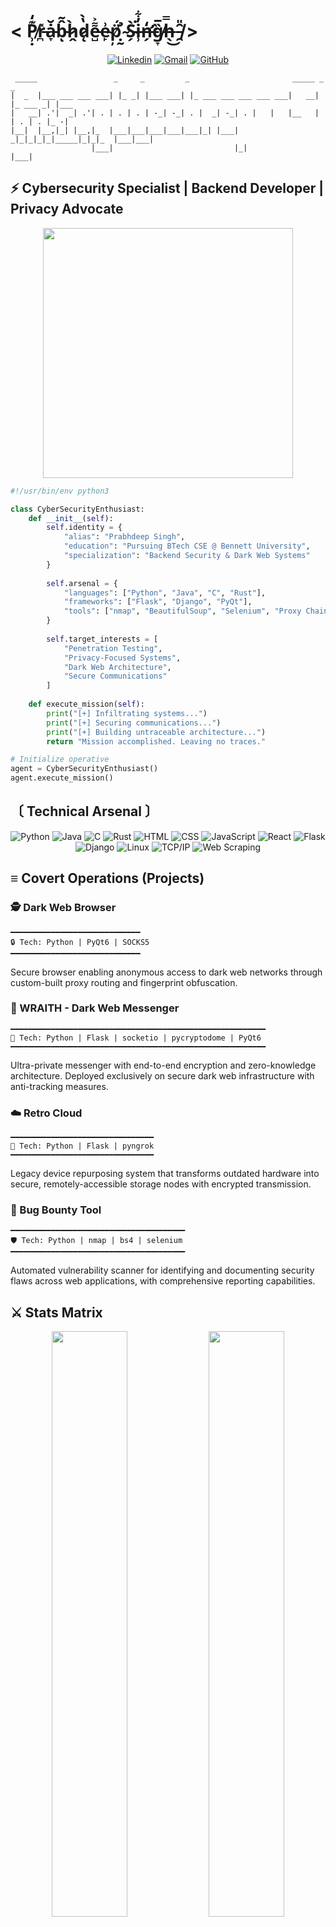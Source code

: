 # < P̸̹̣͊̒r̵̪̽ȧ̵̞̆b̵̂̃ͅh̷̭̀d̷̨̔̀e̵̺͌͐e̴̙͗p̸̦̈́ ̴̣̰̉S̴̗̀͘i̶̹̓͋n̶̛̗̒g̸̞̏̅h̶̖̿͜ ̵̯̑̎/>

<div align="center">
  
[![Linkedin](https://img.shields.io/badge/-Connect_With_Me-0a66c2?style=for-the-badge&logo=Linkedin&logoColor=white&link=https://www.linkedin.com/in/prabhdeep-singh-313359242/)](https://www.linkedin.com/in/prabhdeep-singh-313359242/)
[![Gmail](https://img.shields.io/badge/-prabhdeep1701@gmail.com-ea4335?style=for-the-badge&logo=Gmail&logoColor=white&link=mailto:prabhdeep1701@gmail.com)](mailto:prabhdeep1701@gmail.com)
[![GitHub](https://img.shields.io/badge/-Follow_Me-181717?style=for-the-badge&logo=github&logoColor=white&link=https://github.com/Prabhdeep1701)](https://github.com/Prabhdeep1701)

</div>

```
 _____                 _     _         _                       _____ _          _     
|  _  |___ ___ ___ ___| |_ _| |___ ___| |_ ___ ___ ___ ___ ___|   __| |_ ___ _| |___ 
|   __| .'|  _| .'| . | . | . | -_| -_| . |  _| -_| . |   |   |__   |   | . | . |_ -|
|__|  |__,|_| |__,|_  |___|___|___|___|___|_| |___|  _|_|_|_|_|_____|_|_|_  |___|___|
                  |___|                           |_|                   |___|         
```

## ⚡ Cybersecurity Specialist | Backend Developer | Privacy Advocate

<div align="center">
  <img src="https://raw.githubusercontent.com/gist/vininjr/d29bb07bdadb41e4b0923bc8fa748b1a/raw/88f20c9d749d756be63f22b09f3c4ac570bc5101/programming.gif" width="400">
</div>

```python
#!/usr/bin/env python3

class CyberSecurityEnthusiast:
    def __init__(self):
        self.identity = {
            "alias": "Prabhdeep Singh",
            "education": "Pursuing BTech CSE @ Bennett University",
            "specialization": "Backend Security & Dark Web Systems"
        }
        
        self.arsenal = {
            "languages": ["Python", "Java", "C", "Rust"],
            "frameworks": ["Flask", "Django", "PyQt"],
            "tools": ["nmap", "BeautifulSoup", "Selenium", "Proxy Chains"]
        }
        
        self.target_interests = [
            "Penetration Testing",
            "Privacy-Focused Systems",
            "Dark Web Architecture", 
            "Secure Communications"
        ]
    
    def execute_mission(self):
        print("[+] Infiltrating systems...")
        print("[+] Securing communications...")
        print("[+] Building untraceable architecture...")
        return "Mission accomplished. Leaving no traces."

# Initialize operative
agent = CyberSecurityEnthusiast()
agent.execute_mission()
```

## 〔 Technical Arsenal 〕

<div align="center">

![Python](https://img.shields.io/badge/-Python-05122A?style=flat&logo=python)
![Java](https://img.shields.io/badge/-Java-05122A?style=flat&logo=java)
![C](https://img.shields.io/badge/-C-05122A?style=flat&logo=c)
![Rust](https://img.shields.io/badge/-Rust-05122A?style=flat&logo=rust)
![HTML](https://img.shields.io/badge/-HTML-05122A?style=flat&logo=html5)
![CSS](https://img.shields.io/badge/-CSS-05122A?style=flat&logo=css3)
![JavaScript](https://img.shields.io/badge/-JavaScript-05122A?style=flat&logo=javascript)
![React](https://img.shields.io/badge/-React-05122A?style=flat&logo=react)
![Flask](https://img.shields.io/badge/-Flask-05122A?style=flat&logo=flask)
![Django](https://img.shields.io/badge/-Django-05122A?style=flat&logo=django)
![Linux](https://img.shields.io/badge/-Linux-05122A?style=flat&logo=linux)
![TCP/IP](https://img.shields.io/badge/-TCP/IP-05122A?style=flat&logo=cisco)
![Web Scraping](https://img.shields.io/badge/-Web_Scraping-05122A?style=flat&logo=selenium)

</div>

## ≡ Covert Operations (Projects)

### 🕵️ Dark Web Browser
```
━━━━━━━━━━━━━━━━━━━━━━━━━━━━━
🔒 Tech: Python | PyQt6 | SOCKS5
━━━━━━━━━━━━━━━━━━━━━━━━━━━━━
```
Secure browser enabling anonymous access to dark web networks through custom-built proxy routing and fingerprint obfuscation.

### 👻 WRAITH - Dark Web Messenger
```
━━━━━━━━━━━━━━━━━━━━━━━━━━━━━━━━━━━━━━━━━━━━━━━━━━━━━━━━━
🔐 Tech: Python | Flask | socketio | pycryptodome | PyQt6
━━━━━━━━━━━━━━━━━━━━━━━━━━━━━━━━━━━━━━━━━━━━━━━━━━━━━━━━━
```
Ultra-private messenger with end-to-end encryption and zero-knowledge architecture. Deployed exclusively on secure dark web infrastructure with anti-tracking measures.

### ☁️ Retro Cloud
```
━━━━━━━━━━━━━━━━━━━━━━━━━━━━━━━━
💾 Tech: Python | Flask | pyngrok
━━━━━━━━━━━━━━━━━━━━━━━━━━━━━━━━
```
Legacy device repurposing system that transforms outdated hardware into secure, remotely-accessible storage nodes with encrypted transmission.

### 🐞 Bug Bounty Tool
```
━━━━━━━━━━━━━━━━━━━━━━━━━━━━━━━━━━━━━━━
🛡️ Tech: Python | nmap | bs4 | selenium
━━━━━━━━━━━━━━━━━━━━━━━━━━━━━━━━━━━━━━━
```
Automated vulnerability scanner for identifying and documenting security flaws across web applications, with comprehensive reporting capabilities.

## ⚔️ Stats Matrix

<div align="center">
  <img src="https://github-readme-streak-stats.herokuapp.com/?user=Prabhdeep1701&theme=chartreuse-dark&hide_border=true&background=0D1117" width="49%"/>
  <img src="https://github-readme-stats.vercel.app/api?username=Prabhdeep1701&show_icons=true&theme=chartreuse-dark&hide_border=true&bg_color=0D1117" width="49%"/>
</div>

<div align="center">
  <img src="https://github-readme-stats.vercel.app/api/top-langs/?username=Prabhdeep1701&theme=chartreuse-dark&hide_border=true&bg_color=0D1117&layout=compact" width="44%"/>
  <img src="https://github-profile-trophy.vercel.app/?username=Prabhdeep1701&theme=matrix&no-frame=true&column=3&row=2" width="54%">
</div>

## ≡ Field Operations

```
┌────────────────────────────────────────────────────────────────────┐
│ Tech Co-Head @ CLTI BU                                             │
│ └── Leading technical operations and covert development team       │
├────────────────────────────────────────────────────────────────────┤
│ Management Core Member @ GDG BU                                    │
│ └── Coordinating strategic logistics for mission-critical events   │
├────────────────────────────────────────────────────────────────────┤
│ Tech Core Member @ DSS BU                                          │
│ └── Executing specialized technical assignments                    │
└────────────────────────────────────────────────────────────────────┘
```

## ⚡ Current System Infiltration Training

- Advanced exploitation techniques
- Blockchain security architecture
- Zero-knowledge proof systems
- Low-level memory vulnerability research

---

<div align="center">

![Terminal](https://raw.githubusercontent.com/SourabhR23/sourabhr23/output/github-contribution-grid-snake-dark.svg)

![Visitor Count](https://profile-counter.glitch.me/Prabhdeep1701/count.svg)

**[>_ Available for secure collaboration]**
</div>
